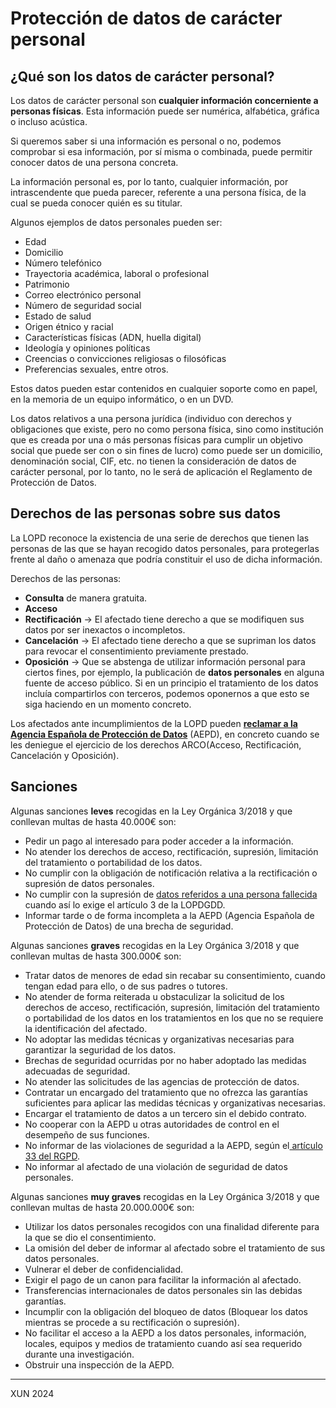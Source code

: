 # Protección de datos de carácter personal

## ¿Qué son los datos de carácter personal?

Los datos de carácter personal son **cualquier información concerniente a personas físicas**. Esta información puede ser numérica, alfabética, gráfica o incluso acústica.

Si queremos saber si una información es personal o no, podemos comprobar si esa información, por sí misma o combinada, puede permitir conocer datos de una persona concreta.

La información personal es, por lo tanto, cualquier información, por intrascendente que pueda parecer, referente a una persona física, de la cual se pueda conocer quién es su titular.

Algunos ejemplos de datos personales pueden ser:

- Edad
- Domicilio
- Número telefónico
- Trayectoria académica, laboral o profesional
- Patrimonio
- Correo electrónico personal
- Número de seguridad social
- Estado de salud
- Origen étnico y racial
- Características físicas (ADN, huella digital)
- Ideología y opiniones políticas
- Creencias o convicciones religiosas o filosóficas
- Preferencias sexuales, entre otros.

Estos datos pueden estar contenidos en cualquier soporte como en papel, en la memoria de un equipo informático, o en un DVD.

Los datos relativos a una persona jurídica (individuo con derechos y obligaciones que existe, pero no como persona física, sino como institución que es creada por una o más personas físicas para cumplir un objetivo social que puede ser con o sin fines de lucro) como puede ser un domicilio, denominación social, CIF, etc. no tienen la consideración de datos de carácter personal, por lo tanto, no le será de aplicación el Reglamento de Protección de Datos. 

## Derechos de las personas sobre sus datos

La LOPD reconoce la existencia de una serie de derechos que tienen las personas de las que se hayan recogido datos personales, para protegerlas frente al daño o amenaza que podría constituir el uso de dicha información.

Derechos de las personas:

- **Consulta** de manera gratuita.
- **Acceso**
- **Rectificación** -> El afectado tiene derecho a que se modifiquen sus datos por ser inexactos o incompletos.
- **Cancelación** -> El afectado tiene derecho a que se supriman los datos para revocar el consentimiento previamente prestado.
- **Oposición** -> Que se abstenga de utilizar información personal para ciertos fines, por ejemplo, la publicación de **datos personales** en alguna fuente de acceso público. Si en un principio el tratamiento de los datos incluía compartirlos con terceros, podemos oponernos a que esto se siga haciendo en un momento concreto.

Los afectados ante incumplimientos de la LOPD pueden **[reclamar a la Agencia Española de Protección de Datos](https://www.aepd.es/es/la-agencia/en-que-podemos-ayudarte)** (AEPD), en concreto cuando se les deniegue el ejercicio de los derechos ARCO(Acceso, Rectificación, Cancelación y Oposición). 

## Sanciones

Algunas sanciones **leves** recogidas en la Ley Orgánica 3/2018 y que conllevan multas de hasta 40.000€ son:

- Pedir un pago al interesado para poder acceder a la información.
- No atender los derechos de acceso, rectificación, supresión, limitación del tratamiento o portabilidad de los datos.
- No cumplir con la obligación de notificación relativa a la rectificación o supresión de datos personales.
- No cumplir con la supresión de [datos referidos a una persona fallecida](https://www.laverdad.es/sociedad/identidad-digital-personas-fallecidas-20211004123859-nt.html) cuando así lo exige el artículo 3 de la LOPDGDD.
- Informar tarde o de forma incompleta a la AEPD (Agencia Española de Protección de Datos) de una brecha de seguridad.

Algunas sanciones **graves** recogidas en la Ley Orgánica 3/2018 y que conllevan multas de hasta 300.000€ son:

- Tratar datos de menores de edad sin recabar su consentimiento, cuando tengan edad para ello, o de sus padres o tutores.
- No atender de forma reiterada u obstaculizar la solicitud de los derechos de acceso, rectificación, supresión, limitación del tratamiento o portabilidad de los datos en los tratamientos en los que no se requiere la identificación del afectado.
- No adoptar las medidas técnicas y organizativas necesarias para garantizar la seguridad de los datos.
- Brechas de seguridad ocurridas por no haber adoptado las medidas adecuadas de seguridad.
- No atender las solicitudes de las agencias de protección de datos.
- Contratar un encargado del tratamiento que no ofrezca las garantías suficientes para aplicar las medidas técnicas y organizativas necesarias.
- Encargar el tratamiento de datos a un tercero sin el debido contrato.
- No cooperar con la AEPD u otras autoridades de control en el desempeño de sus funciones.
- No informar de las violaciones de seguridad a la AEPD, según el[ artículo 33 del RGPD](https://www.privacy-regulation.eu/es/33.htm).
- No informar al afectado de una violación de seguridad de datos personales. 

Algunas sanciones **muy graves** recogidas en la Ley Orgánica 3/2018 y que conllevan multas de hasta 20.000.000€ son:

- Utilizar los datos personales recogidos con una finalidad diferente para la que se dio el consentimiento.
- La omisión del deber de informar al afectado sobre el tratamiento de sus datos personales.
- Vulnerar el deber de confidencialidad.
- Exigir el pago de un canon para facilitar la información al afectado.
- Transferencias internacionales de datos personales sin las debidas garantías.
- Incumplir con la obligación del bloqueo de datos (Bloquear los datos mientras se procede a su rectificación o supresión).
- No facilitar el acceso a la AEPD a los datos personales, información, locales, equipos y medios de tratamiento cuando así sea requerido durante una investigación.
- Obstruir una inspección de la AEPD.

---

XUN 2024